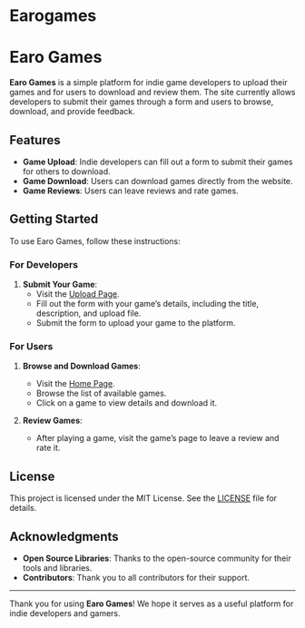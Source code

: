 # Earogames
# Earo Games

**Earo Games** is a simple platform for indie game developers to upload their games and for users to download and review them. The site currently allows developers to submit their games through a form and users to browse, download, and provide feedback.

## Features

- **Game Upload**: Indie developers can fill out a form to submit their games for others to download.
- **Game Download**: Users can download games directly from the website.
- **Game Reviews**: Users can leave reviews and rate games.

## Getting Started

To use Earo Games, follow these instructions:

### For Developers

1. **Submit Your Game**:
   - Visit the [Upload Page](http://yourwebsite.com/upload).
   - Fill out the form with your game’s details, including the title, description, and upload file.
   - Submit the form to upload your game to the platform.

### For Users

1. **Browse and Download Games**:
   - Visit the [Home Page](http://yourwebsite.com).
   - Browse the list of available games.
   - Click on a game to view details and download it.

2. **Review Games**:
   - After playing a game, visit the game’s page to leave a review and rate it.



## License

This project is licensed under the MIT License. See the [LICENSE](LICENSE) file for details.

## Acknowledgments

- **Open Source Libraries**: Thanks to the open-source community for their tools and libraries.
- **Contributors**: Thank you to all contributors for their support.

---

Thank you for using **Earo Games**! We hope it serves as a useful platform for indie developers and gamers.

